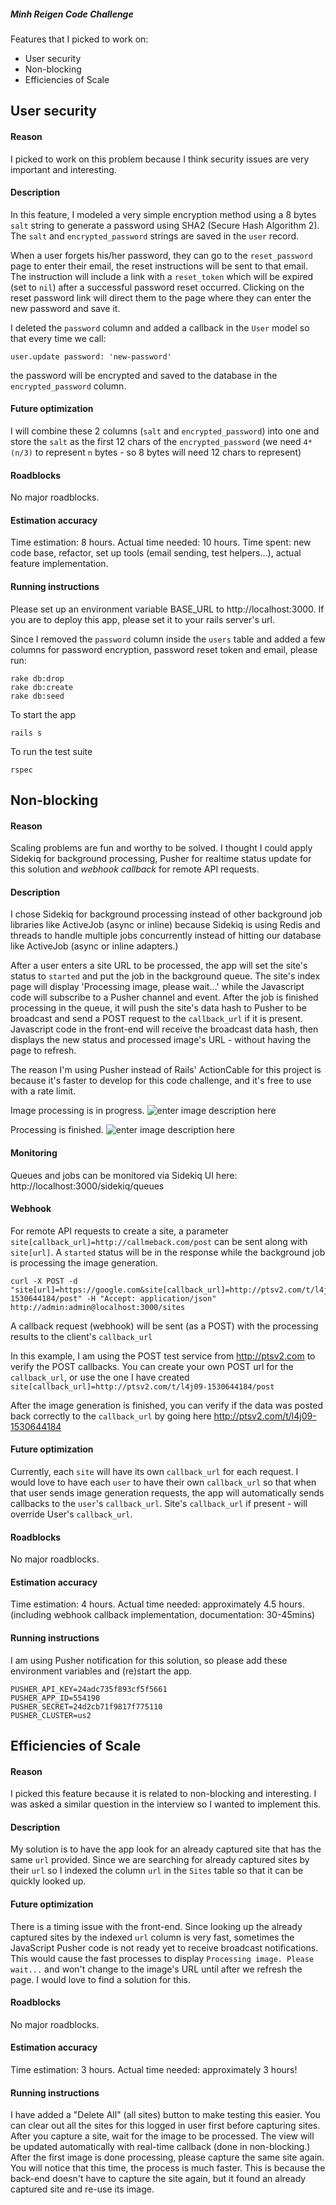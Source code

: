 
##### Minh Reigen Code Challenge

Features that I picked to work on:
 - User security
 - Non-blocking
 - Efficiencies of Scale

## User security
#### Reason
I picked to work on this problem because I think security issues are very important and interesting.
#### Description
In this feature, I modeled a very simple encryption method using a 8 bytes `salt` string to generate a password using SHA2 (Secure Hash Algorithm 2). The `salt` and `encrypted_password` strings are saved in the `user` record.

When a user forgets his/her password, they can go to the `reset_password` page to enter their email, the reset instructions will be sent to that email. The instruction will include a link with a `reset_token` which will be expired (set to `nil`) after a successful password reset occurred. Clicking on the reset password link will direct them to the page where they can enter the new password and save it.

I deleted the `password` column and added a callback in the `User` model so that every time we call:

```
user.update password: 'new-password'
```
the password will be encrypted and saved to the database in the `encrypted_password` column.
#### Future optimization
I will combine these 2 columns (`salt` and `encrypted_password`) into one and store the `salt` as the first 12 chars of the `encrypted_password` (we need `4*(n/3)` to represent `n` bytes - so 8 bytes will need 12 chars to represent)

#### Roadblocks
No major roadblocks.
#### Estimation accuracy
Time estimation: 8 hours. Actual time needed: 10 hours. Time spent: new code base, refactor, set up tools (email sending, test helpers...), actual feature implementation.

#### Running instructions

Please set up an environment variable BASE_URL to http://localhost:3000. If you are to deploy this app, please set it to your rails server's url.

Since I removed the `password` column inside the `users` table and added a few columns for password encryption, password reset token and email, please run:

```
rake db:drop
rake db:create
rake db:seed
```
To start the app
```
rails s
```
To run the test suite
```
rspec
```

## Non-blocking
#### Reason
Scaling problems are fun and worthy to be solved. I thought I could apply Sidekiq for background processing, Pusher for realtime status update for this solution and *webhook callback* for remote API requests.

#### Description
I chose Sidekiq for background processing instead of other background job libraries like ActiveJob (async or inline) because Sidekiq is using Redis and threads to handle multiple jobs concurrently instead of hitting our database like ActiveJob (async or inline adapters.)

After a user enters a site URL to be processed, the app will set the site's status to `started` and put the job in the background queue. The site's index page will display 'Processing image, please wait...' while the Javascript code will subscribe to a Pusher channel and event. After the job is finished processing in the queue, it will push the site's data hash to Pusher to be broadcast and send a POST request to the `callback_url` if it is present. Javascript code in the front-end will receive the broadcast data hash, then displays the new status and processed image's URL - without having the page to refresh.

The reason I'm using Pusher instead of Rails' ActionCable for this project is because it's faster to develop for this code challenge, and it's free to use with a rate limit.

Image processing is in progress.
![enter image description here](https://s3-us-west-1.amazonaws.com/survey-monkey-test/processing-please-wait.png)

Processing is finished.
![enter image description here](https://s3-us-west-1.amazonaws.com/survey-monkey-test/process-done.png)

#### Monitoring
Queues and jobs can be monitored via Sidekiq UI here:
http://localhost:3000/sidekiq/queues


#### Webhook
For remote API requests to create a site, a parameter `site[callback_url]=http://callmeback.com/post` can be sent along with `site[url]`. A `started` status will be in the response while the background job is processing the image generation.

```
curl -X POST -d "site[url]=https://google.com&site[callback_url]=http://ptsv2.com/t/l4j09-1530644184/post" -H "Accept: application/json" http://admin:admin@localhost:3000/sites
```
A callback request (webhook) will be sent (as a POST) with the processing results to the client's `callback_url`

In this example, I am using the POST test service from http://ptsv2.com to verify the POST callbacks.  You can create your own POST url for the `callback_url`, or use the one I have created `site[callback_url]=http://ptsv2.com/t/l4j09-1530644184/post`

After the image generation is finished, you can verify if the data was posted back correctly to the `callback_url` by going here http://ptsv2.com/t/l4j09-1530644184

#### Future optimization
Currently, each `site` will have its own `callback_url` for each request. I would love to have each `user` to have their own `callback_url` so that when that user sends image generation requests, the app will automatically sends callbacks to the `user`'s `callback_url`. Site's `callback_url` if present - will override User's `callback_url`.

#### Roadblocks
No major roadblocks.

#### Estimation accuracy
Time estimation: 4 hours. Actual time needed: approximately 4.5 hours. (including webhook callback implementation, documentation: 30-45mins)

#### Running instructions
I am using Pusher notification for this solution, so please add these environment variables and (re)start the app.
```
PUSHER_API_KEY=24adc735f893cf5f5661
PUSHER_APP_ID=554190
PUSHER_SECRET=24d2cb71f9817f775110
PUSHER_CLUSTER=us2
```

## Efficiencies of Scale
#### Reason
I picked this feature because it is related to non-blocking and interesting. I was asked a similar question in the interview so I wanted to implement this.

#### Description
My solution is to have the app look for an already captured site that has the same `url` provided. Since we are searching for already captured sites by their `url` so I indexed the column `url` in the `Sites` table so that it can be quickly looked up.

#### Future optimization
There is a timing issue with the front-end. Since looking up the already captured sites by the indexed `url` column is very fast, sometimes the JavaScript Pusher code is not ready yet to receive broadcast notifications. This would cause the fast processes to display `Processing image. Please wait...` and won't change to the image's URL until after we refresh the page. I would love to find a solution for this.

#### Roadblocks
No major roadblocks.

#### Estimation accuracy
Time estimation: 3 hours. Actual time needed: approximately 3 hours!
#### Running instructions
I have added a "Delete All" (all sites) button to make testing this easier. You can clear out all the sites for this logged in user first before capturing sites. After you capture a site, wait for the image to be processed. The view will be updated automatically with real-time callback (done in non-blocking.) After the first image is done processing, please capture the same site again. You will notice that this time, the process is much faster. This is because the back-end doesn't have to capture the site again, but it found an already captured site and re-use its image.
